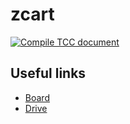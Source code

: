 # zcart

[![Compile TCC document](https://github.com/fsmiamoto/zcart/actions/workflows/compile_tcc.yaml/badge.svg?branch=master)](https://github.com/fsmiamoto/zcart/actions/workflows/compile_tcc.yaml)

## Useful links
- [Board](https://github.com/fsmiamoto/zcart/projects/1)
- [Drive](https://drive.google.com/drive/folders/1tiI2ZUKdb-87AAcgF8CQZQdwKzWc4FmO?usp=sharing)


